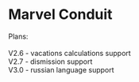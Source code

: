 # Marvel Conduit

Plans:\
\
V2.6 - vacations calculations support\
V2.7 - dismission support\
V3.0 - russian language support

